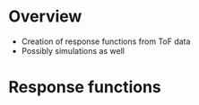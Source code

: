 # Overview
- Creation of response functions from ToF data
- Possibly simulations as well



# Response functions

